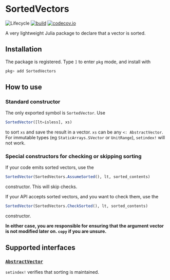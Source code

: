 # SortedVectors

![Lifecycle](https://img.shields.io/badge/lifecycle-experimental-orange.svg)
[![build](https://github.com/tpapp/SortedVectors.jl/workflows/CI/badge.svg)](https://github.com/tpapp/SortedVectors.jl/actions?query=workflow%3ACI)
[![codecov.io](http://codecov.io/github/tpapp/SortedVectors.jl/coverage.svg?branch=master)](http://codecov.io/github/tpapp/SortedVectors.jl?branch=master)

A very lightweight Julia package to declare that a vector is sorted.

## Installation

The package is registered. Type `]` to enter `pkg` mode, and install with

```julia
pkg> add SortedVectors
```

## How to use

### Standard constructor

The only exported symbol is `SortedVector`. Use

```julia
SortedVector([lt=isless], xs)
```

to sort `xs` and save the result in a vector. `xs` can be any `<: AbstractVector`. For immutable types (eg `StaticArrays.SVector` or `UnitRange`), `setindex!` will not work.

### Special constructors for checking or skipping sorting

If your code emits sorted vectors, use the
```julia
SortedVector(SortedVectors.AssumeSorted(), lt, sorted_contents)
```
constructor. This will skip checks.

If your API accepts sorted vectors, and you want to check them, use the
```julia
SortedVector(SortedVectors.CheckSorted(), lt, sorted_contents)
```
constructor.

**In either case, you are responsible for ensuring that the argument vector is not modified later on. `copy` if you are unsure.**

## Supported interfaces

### [`AbstractVector`](https://docs.julialang.org/en/v1/manual/interfaces/#man-interface-array-1)

`setindex!` verifies that sorting is maintained.
